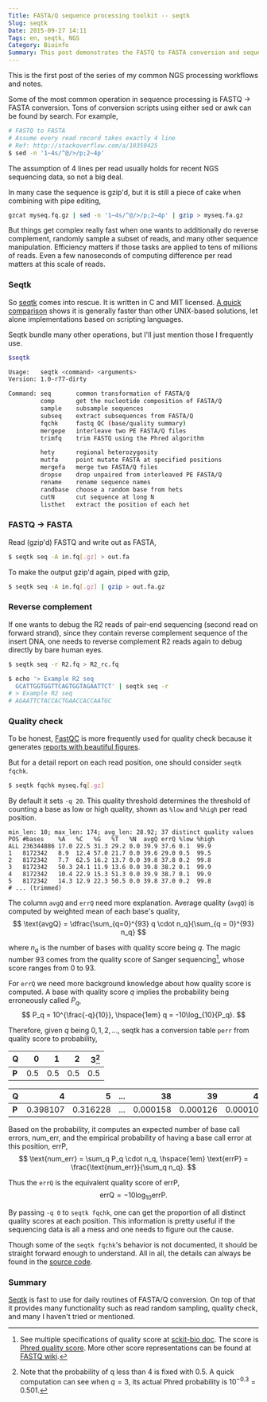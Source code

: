 ```yaml
---
Title: FASTA/Q sequence processing toolkit -- seqtk
Slug: seqtk
Date: 2015-09-27 14:11
Tags: en, seqtk, NGS
Category: Bioinfo
Summary: This post demonstrates the FASTQ to FASTA conversion and sequence quality check using seqtk. 
---
```


This is the first post of the series of my common NGS processing workflows and notes.


Some of the most common operation in sequence processing is FASTQ → FASTA conversion. Tons of conversion scripts using either sed or awk can be found by search. For example,

```bash
# FASTQ to FASTA
# Assume every read record takes exactly 4 line
# Ref: http://stackoverflow.com/a/10359425
$ sed -n '1~4s/^@/>/p;2~4p'
```

The assumption of 4 lines per read usually holds for recent NGS sequencing data, so not a big deal.

In many case the sequence is gzip'd, but it is still a piece of cake when combining with pipe editing,

```bash
gzcat myseq.fq.gz | sed -n '1~4s/^@/>/p;2~4p' | gzip > myseq.fa.gz
```
But things get complex really fast when one wants to additionally do reverse complement, randomly sample a subset of reads, and many other sequence manipulation. Efficiency matters if those tasks are applied to tens of millions of reads. Even a few nanoseconds of computing difference per read matters at this scale of reads.


### Seqtk

So [seqtk] comes into rescue. It is written in C and MIT licensed. [A quick comparison][fastqa-conversion] shows it is generally faster than other UNIX-based solutions, let alone implementations based on scripting languages.

Seqtk bundle many other operations, but I'll just mention those I frequently use.

```bash
$seqtk

Usage:   seqtk <command> <arguments>
Version: 1.0-r77-dirty

Command: seq       common transformation of FASTA/Q
         comp      get the nucleotide composition of FASTA/Q
         sample    subsample sequences
         subseq    extract subsequences from FASTA/Q
         fqchk     fastq QC (base/quality summary)
         mergepe   interleave two PE FASTA/Q files
         trimfq    trim FASTQ using the Phred algorithm

         hety      regional heterozygosity
         mutfa     point mutate FASTA at specified positions
         mergefa   merge two FASTA/Q files
         dropse    drop unpaired from interleaved PE FASTA/Q
         rename    rename sequence names
         randbase  choose a random base from hets
         cutN      cut sequence at long N
         listhet   extract the position of each het
```


### FASTQ → FASTA

Read (gzip'd) FASTQ and write out as FASTA,

```bash
$ seqtk seq -A in.fq[.gz] > out.fa
```

To make the output gzip'd again, piped with gzip,

```bash
$ seqtk seq -A in.fq[.gz] | gzip > out.fa.gz
```


### Reverse complement

If one wants to debug the R2 reads of pair-end sequencing (second read on forward strand), since they contain reverse complement sequence of the insert DNA, one needs to reverse complement R2 reads again to debug directly by bare human eyes.

```bash
$ seqtk seq -r R2.fq > R2_rc.fq

$ echo '> Example R2 seq
  GCATTGGTGGTTCAGTGGTAGAATTCT' | seqtk seq -r
# > Example R2 seq
# AGAATTCTACCACTGAACCACCAATGC
```


### Quality check

To be honest, [FastQC] is more frequently used for quality check because it generates [reports with beautiful figures][FastQC report].

But for a detail report on each read position, one should consider `seqtk fqchk`.

```bash
$ seqtk fqchk myseq.fq[.gz]
```

By default it sets `-q 20`. This quality threshold determines the threshold of counting a base as low or high quality, shown as `%low` and `%high` per read position.

```text
min_len: 10; max_len: 174; avg_len: 28.92; 37 distinct quality values
POS #bases    %A   %C   %G   %T   %N  avgQ errQ %low %high
ALL 236344886 17.0 22.5 31.3 29.2 0.0 39.9 37.6 0.1  99.9
1   8172342   8.9  12.4 57.0 21.7 0.0 39.6 29.0 0.5  99.5
2   8172342   7.7  62.5 16.2 13.7 0.0 39.8 37.8 0.2  99.8
3   8172342   50.3 24.1 11.9 13.6 0.0 39.8 38.2 0.1  99.9
4   8172342   10.4 22.9 15.3 51.3 0.0 39.9 38.7 0.1  99.9
5   8172342   14.3 12.9 22.3 50.5 0.0 39.8 37.0 0.2  99.8
# ... (trimmed)
```

The column `avgQ` and `errQ` need more explanation. Average quality (`avgQ`) is computed by weighted mean of each base's quality,$$
    \text{avgQ} = \dfrac{\sum_{q=0}^{93} q \cdot n_q}{\sum_{q = 0}^{93} n_q}
$$

where $n_q$ is the number of bases with quality score being $q$. The magic number 93 comes from the quality score of Sanger sequencing[^sanger-qual-score], whose score ranges from 0 to 93.

For `errQ` we need more background knowledge about how quality score is computed. A base with quality score $q$ implies the probability being erroneously called $P_q$, $$
    P_q = 10^{\frac{-q}{10}}, \hspace{1em} q = -10\log_{10}{P_q}.
$$

Therefore, given $q$ being $0, 1, 2, \ldots$, seqtk has a conversion table `perr` from quality score to probability,


| Q  | 0   | 1   | 2   | 3[^2] |
|:---|----:|----:|----:|------:|
| **P**  | 0.5 | 0.5 | 0.5 |   0.5 |

| Q  | 4        | 5        | ... | 38           | 39           | 40        |
|:---|---------:|---------:|:---:|-------------:|-------------:|----------:|
| **P**  | 0.398107 | 0.316228 | ... |     0.000158 |     0.000126 |  0.000100 |


Based on the probability, it computes an expected number of base call errors, num_err, and the empirical probability of having a base call error at this position, errP, $$
    \text{num_err} = \sum_q P_q \cdot n_q, \hspace{1em} \text{errP} = \frac{\text{num_err}}{\sum_q n_q}.
$$

Thus the `errQ` is the equivalent quality score of errP, $$
    \text{errQ} = -10\log_{10}{\text{errP}}.
$$


By passing `-q 0` to `seqtk fqchk`, one can get the proportion of all distinct quality scores at each position. This information is pretty useful if the sequencing data is all a mess and one needs to figure out the cause.

Though some of the `seqtk fqchk`'s behavior is not documented, it should be straight forward enough to understand. All in all, the details can always be found in the [source code](https://github.com/lh3/seqtk/blob/4feb6e81444ab6bc44139dd3a125068f81ae4ad8/seqtk.c#L1483).


### Summary

[Seqtk] is fast to use for daily routines of FASTA/Q conversion. On top of that it provides many functionality such as read random sampling, quality check, and many I haven't tried or mentioned.


[^sanger-qual-score]: See multiple specifications of quality score at [sckit-bio doc][sckit-bio quality score]. The score is [Phred quality score][Phred score wiki]. More other score representations can be found at [FASTQ wiki].

[^2]: Note that the probability of q less than 4 is fixed with 0.5. A quick computation can see when $q = 3$, its actual Phred probability is $10 ^ {-0.3} = 0.501$.

[seqtk]: https://github.com/lh3/seqtk
[fastqa-conversion]: https://www.biostars.org/p/85929/#86082
[FastQC]: http://www.bioinformatics.babraham.ac.uk/projects/fastqc/
[FastQC report]: http://www.bioinformatics.babraham.ac.uk/projects/fastqc/good_sequence_short_fastqc.html
[sckit-bio quality score]: http://scikit-bio.org/docs/latest/generated/skbio.io.format.fastq.html#quality-score-variants
[Phred score wiki]: https://en.wikipedia.org/wiki/Phred_quality_score
[FASTQ wiki]: https://en.wikipedia.org/wiki/FASTQ_format
